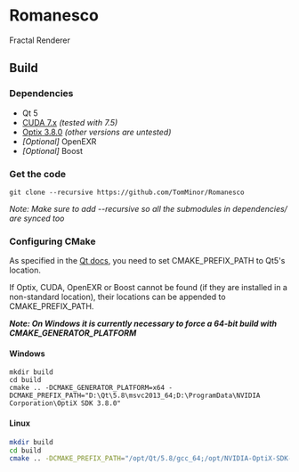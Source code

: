 # Romanesco
Fractal Renderer


## Build

### Dependencies
* Qt 5
* [CUDA 7.x](https://developer.nvidia.com/cuda-75-downloads-archive) *(tested with 7.5)*
* [Optix 3.8.0](https://developer.nvidia.com/designworks/optix/downloads/legacy) *(other versions are untested)*
* *[Optional]* OpenEXR
* *[Optional]* Boost

### Get the code

```
git clone --recursive https://github.com/TomMinor/Romanesco
```

*Note: Make sure to add --recursive so all the submodules in dependencies/ are synced too*

### Configuring CMake

As specified in the [Qt docs](http://doc.qt.io/qt-5/cmake-manual.html), you need to set CMAKE_PREFIX_PATH to Qt5's location.

If Optix, CUDA, OpenEXR or Boost cannot be found (if they are installed in a non-standard location), their locations can be appended to CMAKE_PREFIX_PATH.

***Note: On Windows it is currently necessary to force a 64-bit build with CMAKE_GENERATOR_PLATFORM***
#### Windows
```batch
mkdir build
cd build
cmake .. -DCMAKE_GENERATOR_PLATFORM=x64 -DCMAKE_PREFIX_PATH="D:\Qt\5.8\msvc2013_64;D:\ProgramData\NVIDIA Corporation\OptiX SDK 3.8.0"
```

#### Linux
```bash
mkdir build
cd build
cmake .. -DCMAKE_PREFIX_PATH="/opt/Qt/5.8/gcc_64;/opt/NVIDIA-OptiX-SDK-3.8.0-linux64"
```
